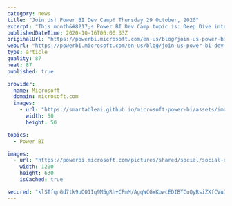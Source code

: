 ```yaml
---
category: news
title: "Join Us! Power BI Dev Camp! Thursday 29 October, 2020"
excerpt: "This month&#8217;s Power BI Dev Camp topic is: Deep Dive into the Power BI JavaScript API. Learn how to become a pro when developing with the Power BI JavaScript API. In this camp session, you&#8217;ll learn how to move beyond embedding read-only reports to provide your users with the ability to customize"
publishedDateTime: 2020-10-16T06:00:33Z
originalUrl: "https://powerbi.microsoft.com/en-us/blog/join-us-power-bi-dev-camp-thursday-29-october-2020/"
webUrl: "https://powerbi.microsoft.com/en-us/blog/join-us-power-bi-dev-camp-thursday-29-october-2020/"
type: article
quality: 87
heat: 87
published: true

provider:
  name: Microsoft
  domain: microsoft.com
  images:
    - url: "https://smartableai.github.io/microsoft-power-bi/assets/images/organizations/microsoft.com-50x50.jpg"
      width: 50
      height: 50

topics:
  - Power BI

images:
  - url: "https://powerbi.microsoft.com/pictures/shared/social/social-default-image.png"
    width: 1200
    height: 630
    isCached: true

secured: "klSTfqnGd7tk9uQO1Iq9M5gRh+CPmM/AgqWCGxKowcEDIBTCuQyRsiZXfCVu13cFdg3kkavCEzSTDWMd0TBYlxHZU81XXHh5dvGQupCe126syGlxx7x1M549T+MmNIqtY+zdHdGGO3Fd2oFyPwPxg0pynIb+mtTIraSWZGcUQPZESJAKVL3Ts92TOo8Ju4scdVNAWQnE8uqHH9nKmIkynFXX1OdwL4/diYZTaTNmto0DcTBrwkS0YtPTJimjbgCFiCjK9ehcpLALA1dNo4c1tREI48vWSPSjoSRdTjSNfqf7IBKZc04ILUXtSHiAov0M2jjm7RT26KKvs6WKAZN0uoCmTAiGvWTsK1XZhWrk7HM=;j3sV4KAB35M8RTmw1e4NaQ=="
---
```


